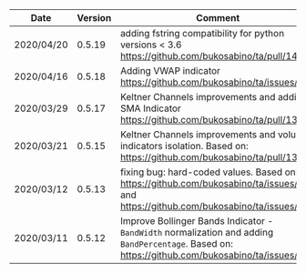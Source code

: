 | Date | Version | Comment |
| ------------- | ------------- | ------------- |
| 2020/04/20 | 0.5.19 | adding fstring compatibility for python versions < 3.6 https://github.com/bukosabino/ta/pull/141
| 2020/04/16 | 0.5.18 | Adding VWAP indicator https://github.com/bukosabino/ta/issues/130
| 2020/03/29 | 0.5.17 | Keltner Channels improvements and adding SMA Indicator https://github.com/bukosabino/ta/pull/135
| 2020/03/21 | 0.5.15 | Keltner Channels improvements and volume indicators isolation. Based on: https://github.com/bukosabino/ta/pull/131 |
| 2020/03/12 | 0.5.13 | fixing bug: hard-coded values. Based on: https://github.com/bukosabino/ta/issues/114 and https://github.com/bukosabino/ta/issues/115 |
| 2020/03/11 | 0.5.12 | Improve Bollinger Bands Indicator - `BandWidth` normalization and adding `BandPercentage`. Based on: https://github.com/bukosabino/ta/issues/121 |
